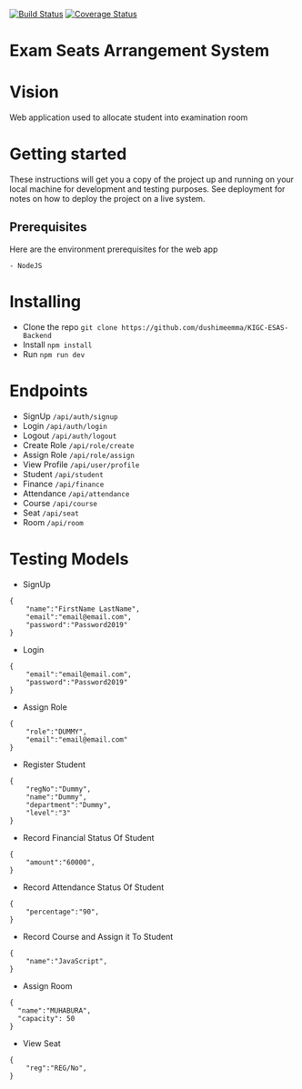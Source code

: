 [![Build Status](https://travis-ci.com/dushimeemma/KIGC-ESAS-Backend.svg?branch=main)](https://travis-ci.com/dushimeemma/KIGC-ESAS-Backend) [![Coverage Status](https://coveralls.io/repos/github/dushimeemma/KIGC-ESAS-Backend/badge.svg?branch=main)](https://coveralls.io/github/dushimeemma/KIGC-ESAS-Backend?branch=main)

# Exam Seats Arrangement System

# Vision

Web application used to allocate student into examination room

# Getting started

These instructions will get you a copy of the project up and running on your local machine for development and testing purposes. See deployment for notes on how to deploy the project on a live system.

## Prerequisites

Here are the environment prerequisites for the web app

```
- NodeJS
```

# Installing

- Clone the repo `git clone https://github.com/dushimeemma/KIGC-ESAS-Backend`
- Install `npm install`
- Run `npm run dev`

# Endpoints

- SignUp `/api/auth/signup`
- Login `/api/auth/login`
- Logout `/api/auth/logout`
- Create Role `/api/role/create`
- Assign Role `/api/role/assign`
- View Profile `/api/user/profile`
- Student `/api/student`
- Finance `/api/finance`
- Attendance `/api/attendance`
- Course `/api/course`
- Seat `/api/seat`
- Room `/api/room`

# Testing Models

- SignUp

```
{
    "name":"FirstName LastName",
    "email":"email@email.com",
    "password":"Password2019"
}
```

- Login

```
{
    "email":"email@email.com",
    "password":"Password2019"
}
```

- Assign Role

```
{
    "role":"DUMMY",
    "email":"email@email.com"
}
```

- Register Student

```
{
    "regNo":"Dummy",
    "name":"Dummy",
    "department":"Dummy",
    "level":"3"
}
```

- Record Financial Status Of Student

```
{
    "amount":"60000",
}
```

- Record Attendance Status Of Student

```
{
    "percentage":"90",
}
```

- Record Course and Assign it To Student

```
{
    "name":"JavaScript",
}
```

- Assign Room

```
{
  "name":"MUHABURA",
  "capacity": 50
}
```

- View Seat

```
{
    "reg":"REG/No",
}
```
